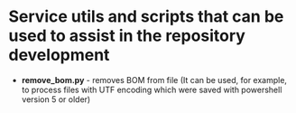 # Service utils and scripts that can be used to assist in the repository development

* **remove_bom.py** - removes BOM from file (It can be used, for example, to process files with UTF encoding which were saved with powershell version 5 or older)
